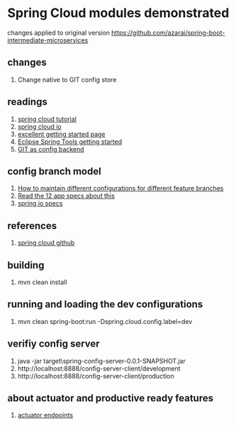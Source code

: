 # Spring Cloud modules demonstrated
changes applied to original version https://github.com/azarai/spring-boot-intermediate-microservices
## changes
1. Change native to GIT config store

## readings
1. [spring cloud tutorial](http://www.baeldung.com/spring-cloud-tutorial)
2. [spring cloud io](http://projects.spring.io/spring-cloud/)
3. [excellent getting started page](https://howtodoinjava.com/spring/spring-cloud/spring-cloud-config-server-git/)
4. [Eclipse Spring Tools getting started](https://o7planning.org/en/11723/understanding-spring-cloud-config-server-with-example)
5. [GIT as config backend](https://dzone.com/articles/spring-cloud-config-series-part-2-git-backend)

## config branch model
1. [How to maintain different configurations for different feature branches](http://www.naturalprogrammer.com/spring-cloud-config-maintain-configuration-branches/)
2. [Read the 12 app specs about this](https://12factor.net/config)
3. [spring io specs](http://cloud.spring.io/spring-cloud-static/spring-cloud-config/2.0.0.RC1/multi/multi_spring-cloud-config.html)

## references
1. [spring cloud github](https://github.com/spring-cloud)

## building
1. mvn clean install

## running and loading the dev configurations
1. mvn clean spring-boot:run -Dspring.cloud.config.label=dev

## verifiy config server
1. java -jar target\spring-config-server-0.0.1-SNAPSHOT.jar
2. http://localhost:8888/config-server-client/development
3. http://localhost:8888/config-server-client/production

## about actuator and productive ready features
1. [actuator endpoints](https://docs.spring.io/spring-boot/docs/current/reference/htmlsingle/#production-ready)
